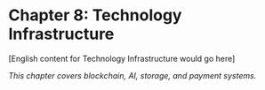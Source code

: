 ﻿# Chapter 8: Technology Infrastructure

[English content for Technology Infrastructure would go here]

*This chapter covers blockchain, AI, storage, and payment systems.*
